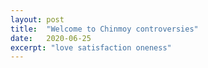 ```yaml
---
layout: post
title:  "Welcome to Chinmoy controversies"
date:   2020-06-25
excerpt: "love satisfaction oneness"
---
```


